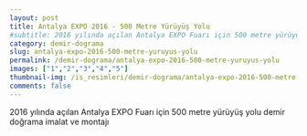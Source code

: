 ```yaml
---
layout: post
title: Antalya EXPO 2016 - 500 Metre Yürüyüş Yolu
#subtitle: 2016 yılında açılan Antalya EXPO Fuarı için 500 metre yürüyüş yolu demir doğrama imalat ve montajı
category: demir-dograma
slug: antalya-expo-2016-500-metre-yuruyus-yolu
permalink: /demir-dograma/antalya-expo-2016-500-metre-yuruyus-yolu
images: ["1","2","3","4","5"]
thumbnail-img: /is_resimleri/demir-dograma/antalya-expo-2016-500-metre-yuruyus-yolu/mini/3.jpg
comments: false
---
```


2016 yılında açılan Antalya EXPO Fuarı için 500 metre yürüyüş yolu demir doğrama imalat ve montajı
